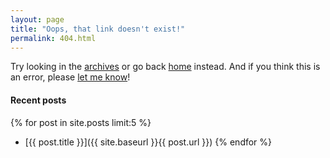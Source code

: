 ```yaml
---
layout: page
title: "Oops, that link doesn't exist!"
permalink: 404.html
---
```


Try looking in the [archives](/archives) or go back [home](/) instead. And if you think this is an error, please [let me know](/contact)!


#### Recent posts

{% for post in site.posts limit:5 %}
* [{{ post.title }}]({{ site.baseurl }}{{ post.url }})
{% endfor %}